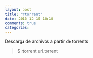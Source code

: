 ```yaml
---
layout: post
title: "rtorrent"
date: 2013-12-15 18:18
comments: true
categories: 
---
```

Descarga de archivos a partir de torrents

>$ rtorrent url.torrent

